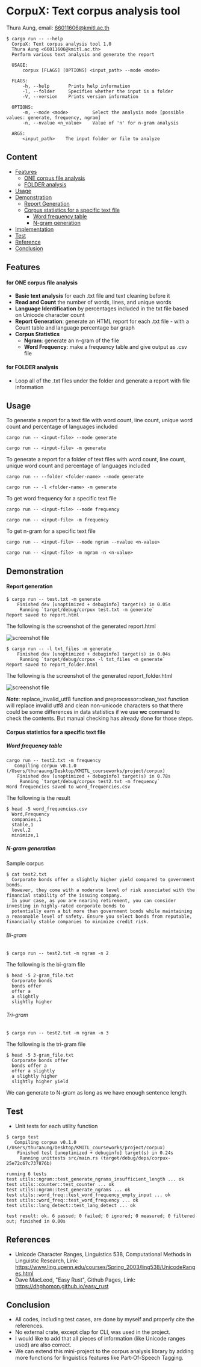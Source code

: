 # CorpuX: Text corpus analysis tool
Thura Aung, email: 66011606@kmitl.ac.th
```
$ cargo run -- --help
  CorpuX: Text corpus analysis tool 1.0
  Thura Aung <66011606@kmitl.ac.th>
  Perform various text analysis and generate the report
  
  USAGE:
      corpux [FLAGS] [OPTIONS] <input_path> --mode <mode>
  
  FLAGS:
      -h, --help       Prints help information
      -l, --folder     Specifies whether the input is a folder
      -V, --version    Prints version information
  
  OPTIONS:
      -m, --mode <mode>         Select the analysis mode [possible values: generate, frequency, ngram]
      -n, --nvalue <n_value>    Value of 'n' for n-gram analysis
  
  ARGS:
      <input_path>    The input folder or file to analyze
```

## Content
- [Features](#Features)
  - [ONE corpus file analysis](#for-ONE-corpus-file-analysis)
  - [FOLDER analysis](#FOLDER-analysis)
- [Usage](#Usage)
- [Demonstration](#Demonstration)
  - [Report Generation](#Report-Generation)
  - [Corpus statistics for a specific text file](#Corpus-statistics-for-a-specific-text-file)
    - [Word frequency table](#Word-frequency-table)
    - [N-gram generation](#N-gram-generation)
- [Implementation](./Implementation.md)
- [Test](#Usage)
- [Reference](#Reference)
- [Conclusion](#Conclusion)
  
## Features

#### for ONE corpus file analysis
- **Basic text analysis** for each .txt file and text cleaning before it
- **Read and Count** the number of words, lines, and unique words
- **Language Identification** by percentages included in the txt file based on Unicode character count
- **Report Generation**: generate an HTML report for each .txt file - with a Count table and language percentage bar graph
- **Corpus Statistics**
  - **Ngram**: generate an n-gram of the file
  - **Word Frequency**: make a frequency table and give output as .csv file

#### for FOLDER analysis
- Loop all of the .txt files under the folder and generate a report with file information

## Usage
To generate a report for a text file with word count, line count, unique word count and percentage of languages included
```
cargo run -- <input-file> --mode generate
```
```
cargo run -- <input-file> -m generate
```

To generate a report for a folder of text files with word count, line count, unique word count and percentage of languages included
```
cargo run -- --folder <folder-name> --mode generate
```
```
cargo run -- -l <folder-name> -m generate
```

To get word frequency for a specific text file
```
cargo run -- <input-file> --mode frequency
```
```
cargo run -- <input-file> -m frequency
```

To get n-gram for a specific text file
```
cargo run -- <input-file> --mode ngram --nvalue <n-value>
```
```
cargo run -- <input-file> -m ngram -n <n-value>
```

## Demonstration 

#### Report generation
```
$ cargo run -- test.txt -m generate   
    Finished dev [unoptimized + debuginfo] target(s) in 0.05s
     Running `target/debug/corpux test.txt -m generate`
Report saved to report.html
```
The following is the screenshot of the generated report.html

![screenshot file](./images/report_ss1.png "Screenshot of the generated report.html for a corpus")

```
$ cargo run -- -l txt_files -m generate
    Finished dev [unoptimized + debuginfo] target(s) in 0.04s
     Running `target/debug/corpux -l txt_files -m generate`
Report saved to report_folder.html
```

The following is the screenshot of the generated report_folder.html

![screenshot file](./images/report_ss2.png "Screenshot of the generated report.html for the folder")

***Note***: replace_invalid_utf8 function and preprocessor::clean_text function will replace invalid utf8 and clean non-unicode characters so that there could be some differences in data statistics if we use **wc** command to check the contents. But manual checking has already done for those steps.

#### Corpus statistics for a specific text file
##### Word frequency table
```
cargo run -- test2.txt -m frequency
   Compiling corpux v0.1.0 (/Users/thuraaung/Desktop/KMITL_courseworks/project/corpux)
    Finished dev [unoptimized + debuginfo] target(s) in 0.78s
     Running `target/debug/corpux test2.txt -m frequency`
Word frequencies saved to word_frequencies.csv
```
The following is the result 
```
$ head -5 word_frequencies.csv
  Word,Frequency
  companies,1
  stable,1
  level,2
  minimize,1
```
##### N-gram generation
Sample corpus
```
$ cat test2.txt 
  Corporate bonds offer a slightly higher yield compared to government bonds. 
  However, they come with a moderate level of risk associated with the financial stability of the issuing company. 
  In your case, as you are nearing retirement, you can consider investing in highly-rated corporate bonds to 
  potentially earn a bit more than government bonds while maintaining a reasonable level of safety. Ensure you select bonds from reputable, financially stable companies to minimize credit risk.                                          
```

###### Bi-gram
```
$ cargo run -- test2.txt -m ngram -n 2
```
The following is the bi-gram file
```
$ head -5 2-gram_file.txt 
  Corporate bonds
  bonds offer
  offer a
  a slightly
  slightly higher
```

###### Tri-gram
```
$ cargo run -- test2.txt -m ngram -n 3
```
The following is the tri-gram file
```
$ head -5 3-gram_file.txt
  Corporate bonds offer
  bonds offer a
  offer a slightly
  a slightly higher
  slightly higher yield
```

We can generate to N-gram as long as we have enough sentence length.

## Test
- Unit tests for each utility function
```
$ cargo test 
   Compiling corpux v0.1.0 (/Users/thuraaung/Desktop/KMITL_courseworks/project/corpux)
    Finished test [unoptimized + debuginfo] target(s) in 0.24s
     Running unittests src/main.rs (target/debug/deps/corpux-25e72c67c737876b)

running 6 tests
test utils::ngram::test_generate_ngrams_insufficient_length ... ok
test utils::counter::test_counter ... ok
test utils::ngram::test_generate_ngrams ... ok
test utils::word_freq::test_word_frequency_empty_input ... ok
test utils::word_freq::test_word_frequency ... ok
test utils::lang_detect::test_lang_detect ... ok

test result: ok. 6 passed; 0 failed; 0 ignored; 0 measured; 0 filtered out; finished in 0.00s
```

## References
- Unicode Character Ranges, Linguistics 538, Computational Methods in Linguistic Research, Link: https://www.ling.upenn.edu/courses/Spring_2003/ling538/UnicodeRanges.html
- Dave MacLeod, "Easy Rust", Github Pages, Link: https://dhghomon.github.io/easy_rust

## Conclusion
- All codes, including test cases, are done by myself and properly cite the references. 
- No external crate, except clap for CLI, was used in the project. 
- I would like to add that all pieces of information (like Unicode ranges used) are also correct.
- We can extend this mini-project to the corpus analysis library by adding more functions for linguistics features like Part-Of-Speech Tagging.
